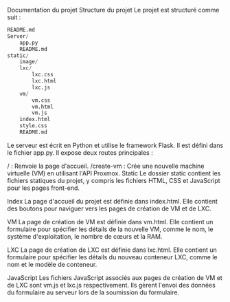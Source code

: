 Documentation du projet
Structure du projet
Le projet est structuré comme suit :

```python
README.md
Server/
    app.py
    README.md
static/
    image/
    lxc/
        lxc.css
        lxc.html
        lxc.js
    vm/
        vm.css
        vm.html
        vm.js
    index.html
    style.css
    README.md
```


Le serveur est écrit en Python et utilise le framework Flask. Il est défini dans le fichier app.py. Il expose deux routes principales :

/ : Renvoie la page d'accueil.
/create-vm : Crée une nouvelle machine virtuelle (VM) en utilisant l'API Proxmox.
Static
Le dossier static contient les fichiers statiques du projet, y compris les fichiers HTML, CSS et JavaScript pour les pages front-end.

Index
La page d'accueil du projet est définie dans index.html. Elle contient des boutons pour naviguer vers les pages de création de VM et de LXC.

VM
La page de création de VM est définie dans vm.html. Elle contient un formulaire pour spécifier les détails de la nouvelle VM, comme le nom, le système d'exploitation, le nombre de cœurs et la RAM.

LXC
La page de création de LXC est définie dans lxc.html. Elle contient un formulaire pour spécifier les détails du nouveau conteneur LXC, comme le nom et le modèle de conteneur.

JavaScript
Les fichiers JavaScript associés aux pages de création de VM et de LXC sont vm.js et lxc.js respectivement. Ils gèrent l'envoi des données du formulaire au serveur lors de la soumission du formulaire.
